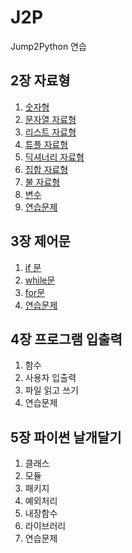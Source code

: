 # J2P
Jump2Python 연습  


## 2장 자료형
1. [숫자형](https://github.com/wldsbs/J2P/blob/main/ch02/ch02_1.ipynb)
2. [문자열 자료형](https://github.com/wldsbs/J2P/blob/main/ch02/ch02_2.ipynb)  
3. [리스트 자료형](https://github.com/wldsbs/J2P/blob/main/ch02/ch02_3.ipynb)  
4. [튜플 자료형](https://github.com/wldsbs/J2P/blob/main/ch02/ch02_4.ipynb)  
5. [딕셔너리 자료형](https://github.com/wldsbs/J2P/blob/main/ch02/ch02_5.ipynb)  
6. [집합 자료형](https://github.com/wldsbs/J2P/blob/main/ch02/ch02_6.ipynb)  
7. [불 자료형](https://github.com/wldsbs/J2P/blob/main/ch02/ch02_7.ipynb)  
8. [변수](https://github.com/wldsbs/J2P/blob/main/ch02/ch02_8.ipynb)  
9. [연습문제](https://github.com/wldsbs/J2P/blob/main/ch02/ch02_practice.ipynb)  

## 3장 제어문
1. [if 문](https://github.com/wldsbs/J2P/blob/main/ch03/ch03_1.ipynb)  
2. [while문](https://github.com/wldsbs/J2P/blob/main/ch03/ch03_2.ipynb)  
3. [for문](https://github.com/wldsbs/J2P/blob/main/ch03/ch03_3.ipynb)  
4. [연습문제](https://github.com/wldsbs/J2P/blob/main/ch03/ch03_practice.ipynb)   

## 4장 프로그램 입출력
1. 함수  
2. 사용자 입출력  
3. 파일 읽고 쓰기  
4. 연습문제  

## 5장 파이썬 날개달기 
1. 클래스  
2. 모듈  
3. 패키지  
4. 예외처리  
5. 내장함수  
6. 라이브러리  
7. 연습문제  
